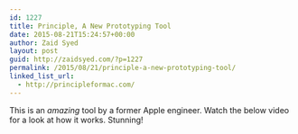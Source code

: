 ```yaml
---
id: 1227
title: Principle, A New Prototyping Tool
date: 2015-08-21T15:24:57+00:00
author: Zaid Syed
layout: post
guid: http://zaidsyed.com/?p=1227
permalink: /2015/08/21/principle-a-new-prototyping-tool/
linked_list_url:
  - http://principleformac.com/
---
```

This is an _amazing_ tool by a former Apple engineer. Watch the below video for a look at how it works. Stunning!